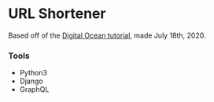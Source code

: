 # URL Shortener
Based off of the [Digital Ocean tutorial](https://www.digitalocean.com/community/tutorials/how-to-create-a-url-shortener-with-django-and-graphql), made July 18th, 2020.
### Tools
* Python3
* Django
* GraphQL
